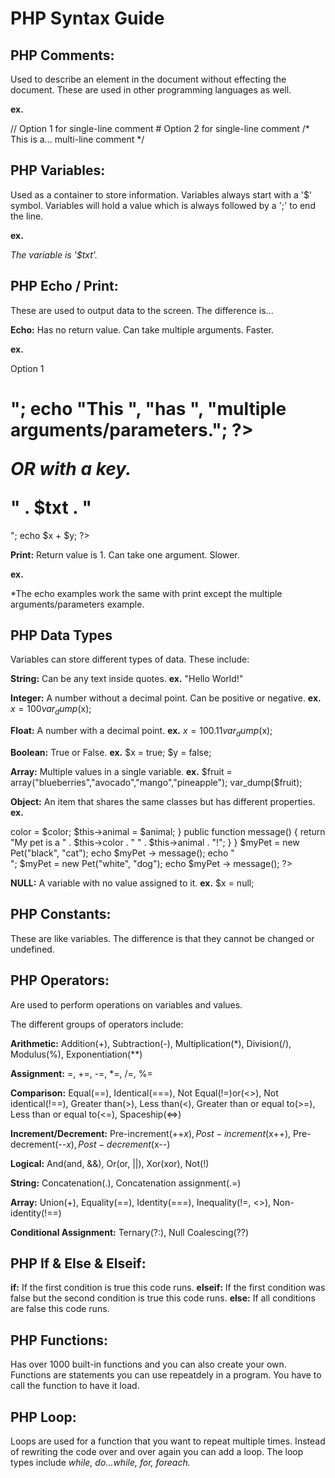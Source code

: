 # PHP Syntax Guide

## PHP Comments:

Used to describe an element in the document without effecting the document. These are used in other programming languages as well.

**ex.**

// Option 1 for single-line comment
\# Option 2 for single-line comment
/*
This is a...
multi-line comment
*/


## PHP Variables:

Used as a container to store information. Variables always start with a '$' symbol. Variables will hold a value which is always followed by a ';' to end the line.

**ex.**

<?php
$txt = "Hello";
?>
*The variable is '$txt'.*


## PHP Echo / Print:

These are used to output data to the screen. 
The difference is...

**Echo:** Has no return value. Can take multiple arguments. Faster.

**ex.**

<?php
echo "<h1>Option 1<h1>"; 
echo "This ", "has ", "multiple arguments/parameters.";
?>

*OR with a key.*

<?php
$txt = "Option 2";
$x = 2
$y = 2

echo "<h1>" . $txt . "</h1>";
echo $x + $y;
?> 

**Print:** Return value is 1. Can take one argument. Slower.

**ex.**

*The echo examples work the same with print except the multiple arguments/parameters example.


## PHP Data Types

Variables can store different types of data. These include:

**String:** Can be any text inside quotes.
**ex.** "Hello World!"

**Integer:** A number without a decimal point. Can be positive or negative.
**ex.** $x =100
var_dump($x);

**Float:** A number with a decimal point.
**ex.** $x =100.11
var_dump($x);

**Boolean:** True or False.
**ex.** $x = true;
$y = false;

**Array:** Multiple values in a single variable.
**ex.** $fruit = array("blueberries","avocado","mango","pineapple");
var_dump($fruit);

**Object:** An item that shares the same classes but has different properties.
**ex.**
 <?php
    class Pet {
    public $color;
    public $animal;
    public function __construct($color, $animal) {
        $this->color = $color;
        $this->animal = $animal;
    }
    public function message() {
        return "My pet is a " . $this->color . " " . $this->animal . "!";
    }
    }

    $myPet = new Pet("black", "cat");
    echo $myPet -> message();
    echo "<br>";
    $myPet = new Pet("white", "dog");
    echo $myPet -> message();
?> 

**NULL:** A variable with no value assigned to it.
**ex.** $x = null;


## PHP Constants:

These are like variables. The difference is that they cannot be changed or undefined.


## PHP Operators:

Are used to perform operations on variables and values. 

The different groups of operators include:

**Arithmetic:** Addition(+), Subtraction(-), Multiplication(*), Division(/), Modulus(%), Exponentiation(**)

**Assignment:** =, +=, -=, *=, /=, %=

**Comparison:** Equal(==), Identical(===), Not Equal(!=)or(<>), Not identical(!==), Greater than(>), Less than(<), Greater than or equal to(>=), Less than or equal to(<=), Spaceship(<=>)

**Increment/Decrement:** Pre-increment(++$x), Post-increment($x++), Pre-decrement(--$x), Post-decrement($x--)

**Logical:** And(and, &&), Or(or, ||), Xor(xor), Not(!)

**String:** Concatenation(.), Concatenation assignment(.=)

**Array:** Union(+), Equality(==), Identity(===), Inequality(!=, <>), Non-identity(!==)

**Conditional Assignment:** Ternary(?:), Null Coalescing(??)


## PHP If & Else & Elseif:

**if:** If the first condition is true this code runs.
**elseif:** If the first condition was false but the second condition is true this code runs.
**else:** If all conditions are false this code runs.


## PHP Functions:

Has over 1000 built-in functions and you can also create your own. Functions are statements you can use repeatdely in a program. You have to call the function to have it load.


## PHP Loop:

Loops are used for a function that you want to repeat multiple times. Instead of rewriting the code over and over again you can add a loop. The loop types include *while, do...while, for, foreach.*